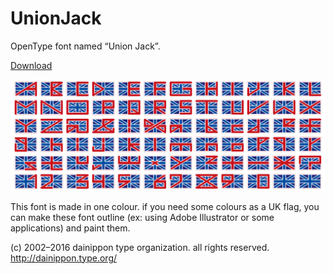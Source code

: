 # UnionJack
OpenType font named “Union Jack”.

[Download](https://github.com/dainippon-type/UnionJack/releases)

![UnionJack](UnionJack.png)

This font is made in one colour. if you need some colours as a UK flag, you can make these font outline (ex: using Adobe Illustrator or some applications) and paint them.


(c) 2002–2016 dainippon type organization. all rights reserved. http://dainippon.type.org/
